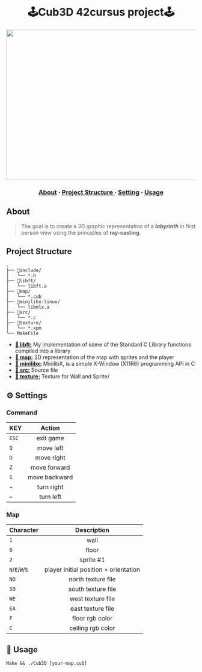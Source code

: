<h1 align="center">
	🕹️Cub3D
 42cursus project🕹️
</h1>



<p align="center">
<img align="center" src="https://user-images.githubusercontent.com/40967731/225049319-46642cea-374a-40a3-9e4f-dfed374fceee.png" width="800" height="400">
</p>

<h3 align="center">
	<a href="#about">About</a>
	<span> · </span>
	<a href="#projetstructure"> Project Structure </a>
	<span> · </span>
	<a href="#setting">Setting</a>
	<span> · </span>
	<a href="#usage">Usage</a>
</h3>

<h2 id="about">
About
</h2>

> The goal is to create a 3D graphic representation of a ***labyrinth*** in first person view using the principles of **ray-casting**.

<h2 id="projetstructure">
Project Structure
</h2>

```
.
├── 📁include/
│   └── *.h
├── 📁libft/
│   └── libft.a
├── 📁map/ 
│   └── *.cub
├── 📁minilibx-linux/
│   └── libmlx.a
├── 📁src/ 
│   └── *.c
├── 📁texture/
│   └── *.xpm
└── MakeFile
```


* [**📂 libft:**](libft/) My implementation of some of the Standard C Library functions compiled into a library
* [**📂 map:**](map/) 2D representation of the map with sprites and the player
* [**📂 minilibx:**](minilibx-linux/) MinilibX, is a simple X-Window (X11R6) programming API in C
* [**📂 src:**](src/) Source file
* [**📂 texture:**](texture/) Texture for Wall and Sprite/

<h2 id="setting">
⚙️ Settings
</h2>

<h3>
Command
</h3>

| KEY           | Action        |
| ------------- |:-------------:|
| `ESC`         | exit game     |
| `Q`           | move left     |
| `D`           | move right    |
| `Z`           | move forward  |
| `S`           | move backward |
| `→`           | turn right    |
| `←`           | turn left     |

<h3>
Map
</h3>

| Character      | Description   |
| -------------  |:-------------:|
| `1`            | wall          |
| `0`            | floor         |
| `2`            | sprite #1     |
| `N`/`E`/`W`/`S`| player initial position + orientation|
| `NO`            | north texture file         |
| `SO`            | south texture file|
| `WE`            | west  texture file|
| `EA`            | east  texture file|
| `F`            | floor rgb color |
| `C`            | celling rgb color|

<h2 id="usage">
🔨 Usage
</h2>

```shell
Make && ./Cub3D [your-map.cub]
```

